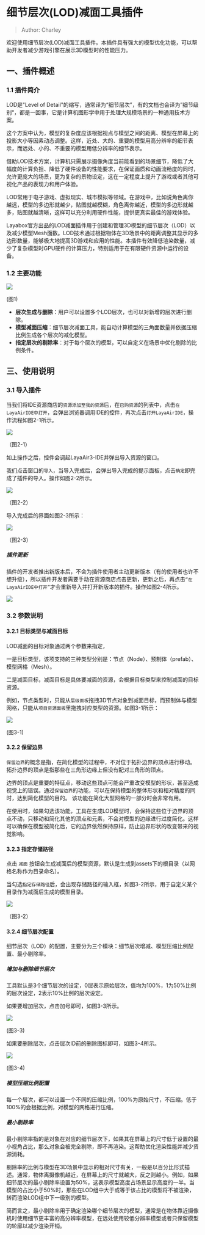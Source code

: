 # 细节层次(LOD)减面工具插件

> Author: Charley

欢迎使用细节层次(LOD)减面工具插件。本插件具有强大的模型优化功能，可以帮助开发者减少游戏引擎在展示3D模型时的性能压力。

## 一、插件概述

### 1.1 插件简介

LOD是"Level of Detail"的缩写，通常译为“细节层次”，有的文档也会译为”细节级别“，都是一回事，它是计算机图形学中用于处理大规模场景的一种通用技术方案。

这个方案中认为，模型的复杂度应该根据视点与模型之间的距离、模型在屏幕上的投影大小等因素动态调整。这样，近处、大的、重要的模型用高分辨率的细节表示，而远处、小的、不重要的模型用低分辨率的细节表示。

借助LOD技术方案，计算机只需展示摄像角度当前能看到的场景细节，降低了大幅度的计算负担、降低了硬件设备的性能要求，在保证画质和动画流畅度的同时，允许更庞大的场景，更为复杂的景物设定，这在一定程度上提升了游戏或者其他可视化产品的表现力和用户体验。

LOD常用于电子游戏、虚拟现实、城市模拟等领域。在游戏中，比如说角色离你越远，模型的多边形就越少，贴图就越模糊，角色离你越近，模型的多边形就越多，贴图就越清晰，这样可以充分利用硬件性能，提供更真实最佳的游戏体验。

Layabox官方出品的LOD减面插件用于创建和管理3D模型的细节层次（LOD）以及减少模型Mesh面数。LOD技术通过根据物体在3D场景中的距离调整其显示的多边形数量，能够极大地提高3D游戏和应用的性能。本插件有效降低渲染数量，减少了复杂模型时GPU硬件的计算压力，特别适用于在有限硬件资源中运行的设备。

### 1.2 主要功能

![](img/1.png) 

(图1)

- **层次生成与删除**：用户可以设置多个LOD层次，也可以对新增的层次进行删除。
- **模型减面压缩**：细节层次减面工具，能自动计算模型的三角面数量并依据压缩比例生成各个层次的减化模型。
- **指定层次的剔除率**：对于每个层次的模型，可以自定义在场景中优化剔除的比例条件。

## 三、使用说明

### 3.1 导入插件

当我们将IDE资源商店的`资源添加至我的资源`后，在`已购资源`的列表中，点击`在LayaAirIDE中打开`，会弹出浏览器调用IDE的控件，再次点击`打开LayaAirIDE`，操作流程如图2-1所示。

![](img/2-1.png) 

（图2-1）

如上操作之后，控件会调起LayaAir3-IDE并弹出导入资源的窗口。

我们点击窗口的`导入`，当导入完成后，会弹出导入完成的提示面板，点击`确定`即完成了插件的导入。操作如图2-2所示。

![](img/2-2.png) 

（图2-2）

导入完成后的界面如图2-3所示：

![](img/2-3.png) 

（图2-3）

##### 插件更新

插件的开发者推出新版本后，不会为插件使用者主动更新版本（有的使用者也许不想升级），所以插件开发者需要手动在资源商店点击更新，更新之后，再点击`“在LayaAirIDE中打开”`才会重新导入并打开新版本的插件。操作如图2-4所示。

![](img/2-4.png) 

### 3.2 参数说明

#### 3.2.1 目标类型与减面目标

LOD减面的目标对象通过两个参数来指定，

一是目标类型，该项支持的三种类型分别是：节点（Node）、预制体（prefab）、模型网格（Mesh）。

二是减面目标，减面目标是具体要减面的资源，会根据目标类型来控制减面的目标资源。

例如，节点类型时，只能从`层级面板`拖拽3D节点对象到减面目标，而预制体与模型网格，只能从`项目资源面板`里拖拽对应类型的资源。如图3-1所示：

![](img/3-1.png) 

(图3-1)

#### 3.2.2 保留边界

`保留边界`的概念是指，在简化模型的过程中，不对位于拓扑边界的顶点进行移动。拓扑边界的顶点是指那些在三角形边缘上但没有配对三角形的顶点。

边界的顶点是重要的特征点，移动这些顶点可能会严重改变模型的形状，甚至造成视觉上的错误。通过`保留边界`的功能，可以在保持模型的整体形状和相对精度的同时，达到简化模型的目的。 该功能在简化大型网格的一部分时会非常有用。

在使用时，如果勾选该功能，工具在生成LOD模型时，会保持这些位于边界的顶点不动，只移动和简化其他的顶点和元素，不会对模型的边缘进行过度简化。这样可以确保在模型被简化后，它的边界依然保持原样，防止边界形状的改变带来的视觉影响。 

#### 3.2.3 指定存储路径

点击 `减面` 按钮会生成减面后的模型资源，默认是生成到assets下的根目录（以网格名称作为目录命名）。

当勾选`指定存储路径`后，会出现存储路径的输入框，如图3-2所示，用于自定义某个目录作为减面后生成的模型目录。

![](img/3-2.png) 

（图3-2）

#### 3.2.4 细节层次配置

细节层次（LOD）的配置，主要分为三个模块：细节层次增减、模型压缩比例配置、最小剔除率。

##### 增加与删除细节层次

工具默认是3个细节层次的设定，0层表示原始层次，值均为100%，1为50%比例的层次设定，2表示10%比例的层次设定。

如果要增加层次，点击加号即可，如图3-3所示。

![](img/3-3.png) 

(图3-3)

如果要删除层次，点击层次ID前的删除图标即可，如图3-4所示。

![](img/3-4.png) 

(图3-4)

##### 模型压缩比例配置

每一个层次，都可以设置一个不同的压缩比例，100%为原始尺寸，不压缩。低于100%的会根据比例，对模型的网格进行压缩。

##### 最小剔除率

最小剔除率指的是对象在对应的细节层次下，如果其在屏幕上的尺寸低于设置的最小视角占比，那么对象会被完全剔除，即不再渲染。这帮助优化渲染性能并减少资源消耗。

剔除率的比例与模型在3D场景中显示的相对尺寸有关，一般是以百分比形式描述。通常，物体离摄像机越近，在屏幕上的尺寸就越大，反之则越小。例如，如果细节层次的最小剔除率设置为50%，这表示模型高度占场景显示高度的一半。当模型的占比小于50%时，那些在LOD组中大于或等于该占比的模型将不被渲染，转而渲染LOD组中下一级别的模型。

简而言之，最小剔除率用于确定渲染哪个细节层次的模型，通常是在物体靠近摄像机时使用细节更丰富的高分辨率模型，在远处使用较低分辨率模型或者只保留模型的轮廓以减少渲染开销。